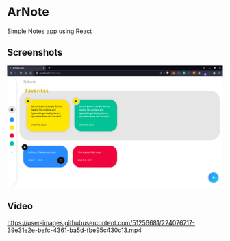 # ArNote
Simple Notes app using React


## Screenshots
<img src="screenshot.png" />

## Video
https://user-images.githubusercontent.com/51256681/224076717-39e31e2e-befc-4361-ba5d-fbe95c430c13.mp4
